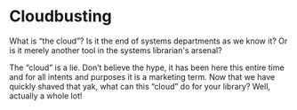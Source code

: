 ﻿Cloudbusting
===

What is “the cloud”? Is it the end of systems departments as we know it? Or is it merely another tool in the systems librarian's arsenal?

The “cloud” is a lie. Don’t believe the hype, it has been here this entire time and for all intents and purposes it is a marketing term. Now that we have quickly shaved that yak, what can this “cloud” do for your library? Well, actually a whole lot!

